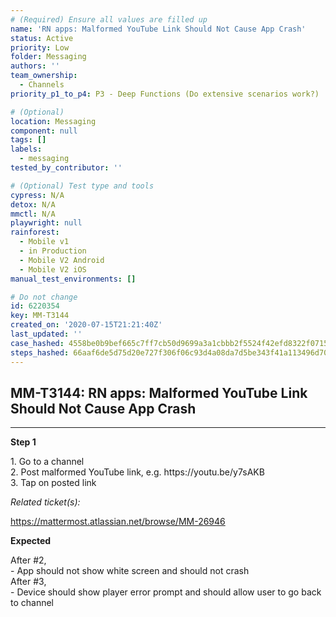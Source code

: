 ```yaml
---
# (Required) Ensure all values are filled up
name: 'RN apps: Malformed YouTube Link Should Not Cause App Crash'
status: Active
priority: Low
folder: Messaging
authors: ''
team_ownership:
  - Channels
priority_p1_to_p4: P3 - Deep Functions (Do extensive scenarios work?)

# (Optional)
location: Messaging
component: null
tags: []
labels:
  - messaging
tested_by_contributor: ''

# (Optional) Test type and tools
cypress: N/A
detox: N/A
mmctl: N/A
playwright: null
rainforest:
  - Mobile v1
  - in Production
  - Mobile V2 Android
  - Mobile V2 iOS
manual_test_environments: []

# Do not change
id: 6220354
key: MM-T3144
created_on: '2020-07-15T21:21:40Z'
last_updated: ''
case_hashed: 4558be0b9bef665c7ff7cb50d9699a3a1cbbb2f5524f42efd8322f0715f809cd328197fb6893cfa2de3bad542bcb4bd6
steps_hashed: 66aaf6de5d75d20e727f306f06c93d4a08da7d5be343f41a113496d7029b756c1e76531e40bfdcd76a1f86159c132bbe
---
```


<!-- (Auto-generated) Based on frontmatter's "key" and "name" -->

## MM-T3144: RN apps: Malformed YouTube Link Should Not Cause App Crash

---

**Step 1**

1\. Go to a channel\
2\. Post malformed YouTube link, e.g. https\://youtu.be/y7sAKB\
3\. Tap on posted link

_Related ticket(s):_

<https://mattermost.atlassian.net/browse/MM-26946>

**Expected**

After #2,\
\- App should not show white screen and should not crash\
After #3,\
\- Device should show player error prompt and should allow user to go back to channel
